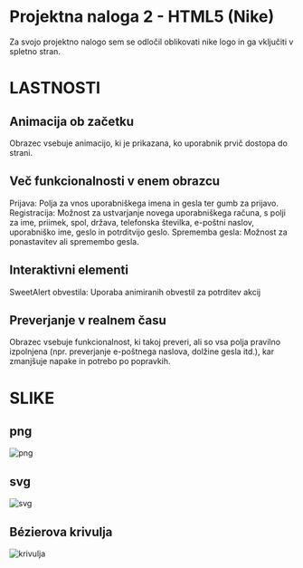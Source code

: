 <h1>Projektna naloga 2 - HTML5 (Nike)</h1>

Za svojo projektno nalogo sem se odločil oblikovati nike logo in ga vključiti v spletno stran.

<h1>LASTNOSTI</h1>

<h2>Animacija ob začetku</h2>

Obrazec vsebuje animacijo, ki je prikazana, ko uporabnik prvič dostopa do strani.

<h2>Več funkcionalnosti v enem obrazcu</h2>

Prijava: Polja za vnos uporabniškega imena in gesla ter gumb za prijavo.
Registracija: Možnost za ustvarjanje novega uporabniškega računa, s polji za ime, priimek, spol, država, telefonska številka, e-poštni naslov, uporabniško ime, geslo in potrditvijo geslo.
Sprememba gesla: Možnost za ponastavitev ali spremembo gesla.

<h2>Interaktivni elementi</h2>

SweetAlert obvestila: Uporaba animiranih obvestil za potrditev akcij

<h2>Preverjanje v realnem času</h2>

Obrazec vsebuje funkcionalnost, ki takoj preveri, ali so vsa polja pravilno izpolnjena (npr. preverjanje e-poštnega naslova, dolžine gesla itd.), kar zmanjšuje napake in potrebo po popravkih.


<h1>SLIKE</h1>

<h2>png</h2>

![png](https://github.com/user-attachments/assets/2a35f6d3-0753-4b2b-b1fa-6275661f32a4)

<h2>svg</h2>

![svg](https://github.com/user-attachments/assets/099b1a86-adcd-4c74-92d1-a9500d051e67)

<h2>Bézierova krivulja</h2>

![krivulja](https://github.com/user-attachments/assets/df6bd5c1-53b9-45bb-b08e-80f06091ece4)
